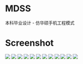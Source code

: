 # MDSS

本科毕业设计 - 仿华硕手机工程模式

# Screenshot

![](https://github.com/Smeiling/MDSS/tree/master/mdss-Screenshots/1.png)
![](https://github.com/Smeiling/MDSS/tree/master/mdss-Screenshots/2.png)
![](https://github.com/Smeiling/MDSS/tree/master/mdss-Screenshots/3.png)
![](https://github.com/Smeiling/MDSS/tree/master/mdss-Screenshots/4.png)
![](https://github.com/Smeiling/MDSS/tree/master/mdss-Screenshots/5.png)
![](https://github.com/Smeiling/MDSS/tree/master/mdss-Screenshots/6.png)
![](https://github.com/Smeiling/MDSS/tree/master/mdss-Screenshots/7.png)
![](https://github.com/Smeiling/MDSS/tree/master/mdss-Screenshots/8.png)
![](https://github.com/Smeiling/MDSS/tree/master/mdss-Screenshots/9.png)
![](https://github.com/Smeiling/MDSS/tree/master/mdss-Screenshots/10.png)
![](https://github.com/Smeiling/MDSS/tree/master/mdss-Screenshots/16.png)
![](https://github.com/Smeiling/MDSS/tree/master/mdss-Screenshots/17.png)

